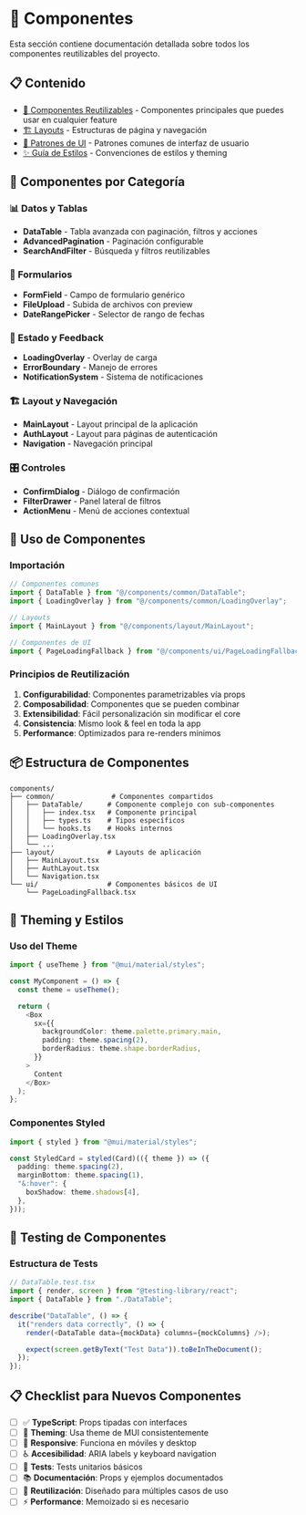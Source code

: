 # 🧩 Componentes

Esta sección contiene documentación detallada sobre todos los componentes reutilizables del proyecto.

## 📋 Contenido

- [🔄 Componentes Reutilizables](./reusable-components.md) - Componentes principales que puedes usar en cualquier feature
- [🏗️ Layouts](./layouts.md) - Estructuras de página y navegación
- [🎨 Patrones de UI](./ui-patterns.md) - Patrones comunes de interfaz de usuario
- [✨ Guía de Estilos](./styling-guide.md) - Convenciones de estilos y theming

## 🎯 Componentes por Categoría

### 📊 Datos y Tablas

- **DataTable** - Tabla avanzada con paginación, filtros y acciones
- **AdvancedPagination** - Paginación configurable
- **SearchAndFilter** - Búsqueda y filtros reutilizables

### 📝 Formularios

- **FormField** - Campo de formulario genérico
- **FileUpload** - Subida de archivos con preview
- **DateRangePicker** - Selector de rango de fechas

### 🔄 Estado y Feedback

- **LoadingOverlay** - Overlay de carga
- **ErrorBoundary** - Manejo de errores
- **NotificationSystem** - Sistema de notificaciones

### 🏗️ Layout y Navegación

- **MainLayout** - Layout principal de la aplicación
- **AuthLayout** - Layout para páginas de autenticación
- **Navigation** - Navegación principal

### 🎛️ Controles

- **ConfirmDialog** - Diálogo de confirmación
- **FilterDrawer** - Panel lateral de filtros
- **ActionMenu** - Menú de acciones contextual

## 🔧 Uso de Componentes

### Importación

```typescript
// Componentes comunes
import { DataTable } from "@/components/common/DataTable";
import { LoadingOverlay } from "@/components/common/LoadingOverlay";

// Layouts
import { MainLayout } from "@/components/layout/MainLayout";

// Componentes de UI
import { PageLoadingFallback } from "@/components/ui/PageLoadingFallback";
```

### Principios de Reutilización

1. **Configurabilidad**: Componentes parametrizables vía props
2. **Composabilidad**: Componentes que se pueden combinar
3. **Extensibilidad**: Fácil personalización sin modificar el core
4. **Consistencia**: Mismo look & feel en toda la app
5. **Performance**: Optimizados para re-renders mínimos

## 📦 Estructura de Componentes

```
components/
├── common/              # Componentes compartidos
│   ├── DataTable/      # Componente complejo con sub-componentes
│   │   ├── index.tsx   # Componente principal
│   │   ├── types.ts    # Tipos específicos
│   │   └── hooks.ts    # Hooks internos
│   ├── LoadingOverlay.tsx
│   └── ...
├── layout/             # Layouts de aplicación
│   ├── MainLayout.tsx
│   ├── AuthLayout.tsx
│   └── Navigation.tsx
└── ui/                 # Componentes básicos de UI
    └── PageLoadingFallback.tsx
```

## 🎨 Theming y Estilos

### Uso del Theme

```typescript
import { useTheme } from "@mui/material/styles";

const MyComponent = () => {
  const theme = useTheme();

  return (
    <Box
      sx={{
        backgroundColor: theme.palette.primary.main,
        padding: theme.spacing(2),
        borderRadius: theme.shape.borderRadius,
      }}
    >
      Content
    </Box>
  );
};
```

### Componentes Styled

```typescript
import { styled } from "@mui/material/styles";

const StyledCard = styled(Card)(({ theme }) => ({
  padding: theme.spacing(2),
  marginBottom: theme.spacing(1),
  "&:hover": {
    boxShadow: theme.shadows[4],
  },
}));
```

## 🧪 Testing de Componentes

### Estructura de Tests

```typescript
// DataTable.test.tsx
import { render, screen } from "@testing-library/react";
import { DataTable } from "./DataTable";

describe("DataTable", () => {
  it("renders data correctly", () => {
    render(<DataTable data={mockData} columns={mockColumns} />);

    expect(screen.getByText("Test Data")).toBeInTheDocument();
  });
});
```

## 📋 Checklist para Nuevos Componentes

- [ ] ✅ **TypeScript**: Props tipadas con interfaces
- [ ] 🎨 **Theming**: Usa theme de MUI consistentemente
- [ ] 📱 **Responsive**: Funciona en móviles y desktop
- [ ] ♿ **Accesibilidad**: ARIA labels y keyboard navigation
- [ ] 🧪 **Tests**: Tests unitarios básicos
- [ ] 📚 **Documentación**: Props y ejemplos documentados
- [ ] 🔄 **Reutilización**: Diseñado para múltiples casos de uso
- [ ] ⚡ **Performance**: Memoizado si es necesario

